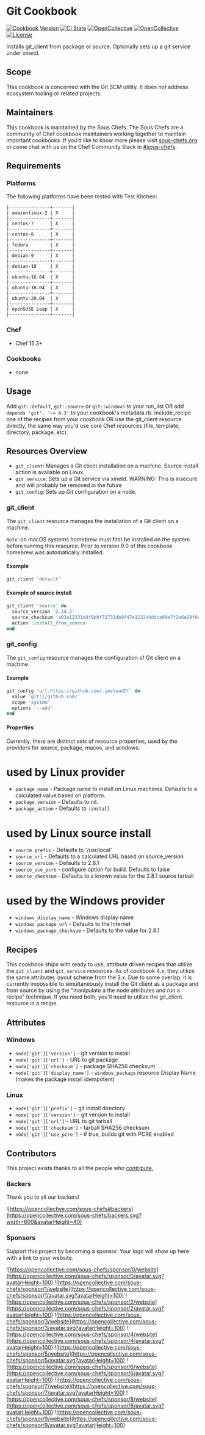 # Git Cookbook

[![Cookbook Version](https://img.shields.io/cookbook/v/git.svg)](https://supermarket.chef.io/cookbooks/git)
[![CI State](https://github.com/sous-chefs/git/workflows/ci/badge.svg)](https://github.com/sous-chefs/git/actions?query=workflow%3Aci)
[![OpenCollective](https://opencollective.com/sous-chefs/backers/badge.svg)](#backers)
[![OpenCollective](https://opencollective.com/sous-chefs/sponsors/badge.svg)](#sponsors)
[![License](https://img.shields.io/badge/License-Apache%202.0-green.svg)](https://opensource.org/licenses/Apache-2.0)

Installs git_client from package or source. Optionally sets up a git service under xinetd.

## Scope

This cookbook is concerned with the Git SCM utility. It does not address ecosystem tooling or related projects.

## Maintainers

This cookbook is maintained by the Sous Chefs. The Sous Chefs are a community of Chef cookbook maintainers working together to maintain important cookbooks. If you’d like to know more please visit [sous-chefs.org](https://sous-chefs.org/) or come chat with us on the Chef Community Slack in [#sous-chefs](https://chefcommunity.slack.com/messages/C2V7B88SF).

## Requirements

### Platforms

The following platforms have been tested with Test Kitchen:

```
|---------------+-------|
| amazonlinux-2 | X     |
|---------------+-------|
| centos-7      | X     |
|---------------+-------|
| centos-8      | X     |
|---------------+-------|
| fedora        | X     |
|---------------+-------|
| debian-9      | X     |
|---------------+-------|
| debian-10     | X     |
|---------------+-------|
| ubuntu-16.04  | X     |
|---------------+-------|
| ubuntu-18.04  | X     |
|---------------+-------|
| ubuntu-20.04  | X     |
|---------------+-------|
| openSUSE Leap | X     |
|---------------+-------|
```

### Chef

- Chef 15.3+

### Cookbooks

- none

## Usage

Add `git::default`, `git::source` or `git::windows` to your run_list OR add `depends 'git', '~> 4.3'` to your cookbook's metadata.rb. include_recipe one of the recipes from your cookbook OR use the git_client resource directly, the same way you'd use core Chef resources (file, template, directory, package, etc).

## Resources Overview

- `git_client`: Manages a Git client installation on a machine. Source install action is available on Linux.
- `git_service`: Sets up a Git service via xinetd. WARNING: This is insecure and will probably be removed in the future
- `git_config`: Sets up Git configuration on a node.

### git_client

The `git_client` resource manages the installation of a Git client on a machine.

`Note`: on macOS systems homebrew must first be installed on the system before running this resource. Prior to version 9.0 of this cookbook homebrew was automatically installed.

#### Example

```ruby
git_client 'default'
```

#### Example of source install

```ruby
git_client 'source' do
  source_version '2.14.2'
  source_checksum 'a03a12331d4f9b0f71733db9f47e1232d4ddce00e7f2a6e20f6ec9a19ce5ff61'
  action :install_from_source
end
```

### git_config

The `git_config` resource manages the configuration of Git client on a machine.

#### Example

```ruby
git_config 'url.https://github.com/.insteadOf' do
  value 'git://github.com/'
  scope 'system'
  options '--add'
end
```

#### Properties

Currently, there are distinct sets of resource properties, used by the providers for source, package, macos, and windows.

# used by Linux provider

- `package_name` - Package name to install on Linux machines. Defaults to a calculated value based on platform.
- `package_version` - Defaults to nil.
- `package_action` - Defaults to `:install`

# used by Linux source install

- `source_prefix` - Defaults to '/usr/local'
- `source_url` - Defaults to a calculated URL based on source_version
- `source_version` - Defaults to 2.8.1
- `source_use_pcre` - configure option for build. Defaults to false
- `source_checksum` - Defaults to a known value for the 2.8.1 source tarball

# used by the Windows provider

- `windows_display_name` - Windows display name
- `windows_package_url` - Defaults to the Internet
- `windows_package_checksum` - Defaults to the value for 2.8.1

## Recipes

This cookbook ships with ready to use, attribute driven recipes that utilize the `git_client` and `git_service` resources. As of cookbook 4.x, they utilize the same attributes layout scheme from the 3.x. Due to some overlap, it is currently impossible to simultaneously install the Git client as a package and from source by using the "manipulate a the node attributes and run a recipe" technique. If you need both, you'll need to utilize the git_client resource in a recipe.

## Attributes

### Windows

- `node['git']['version']` - git version to install
- `node['git']['url']` - URL to git package
- `node['git']['checksum']` - package SHA256 checksum
- `node['git']['display_name']` - `windows_package` resource Display Name (makes the package install idempotent)

### Linux

- `node['git']['prefix']` - git install directory
- `node['git']['version']` - git version to install
- `node['git']['url']` - URL to git tarball
- `node['git']['checksum']` - tarball SHA256 checksum
- `node['git']['use_pcre']` - if true, builds git with PCRE enabled

## Contributors

This project exists thanks to all the people who [contribute.](https://opencollective.com/sous-chefs/contributors.svg?width=890&button=false)

### Backers

Thank you to all our backers!

![https://opencollective.com/sous-chefs#backers](https://opencollective.com/sous-chefs/backers.svg?width=600&avatarHeight=40)

### Sponsors

Support this project by becoming a sponsor. Your logo will show up here with a link to your website.

![https://opencollective.com/sous-chefs/sponsor/0/website](https://opencollective.com/sous-chefs/sponsor/0/avatar.svg?avatarHeight=100)
![https://opencollective.com/sous-chefs/sponsor/1/website](https://opencollective.com/sous-chefs/sponsor/1/avatar.svg?avatarHeight=100)
![https://opencollective.com/sous-chefs/sponsor/2/website](https://opencollective.com/sous-chefs/sponsor/2/avatar.svg?avatarHeight=100)
![https://opencollective.com/sous-chefs/sponsor/3/website](https://opencollective.com/sous-chefs/sponsor/3/avatar.svg?avatarHeight=100)
![https://opencollective.com/sous-chefs/sponsor/4/website](https://opencollective.com/sous-chefs/sponsor/4/avatar.svg?avatarHeight=100)
![https://opencollective.com/sous-chefs/sponsor/5/website](https://opencollective.com/sous-chefs/sponsor/5/avatar.svg?avatarHeight=100)
![https://opencollective.com/sous-chefs/sponsor/6/website](https://opencollective.com/sous-chefs/sponsor/6/avatar.svg?avatarHeight=100)
![https://opencollective.com/sous-chefs/sponsor/7/website](https://opencollective.com/sous-chefs/sponsor/7/avatar.svg?avatarHeight=100)
![https://opencollective.com/sous-chefs/sponsor/8/website](https://opencollective.com/sous-chefs/sponsor/8/avatar.svg?avatarHeight=100)
![https://opencollective.com/sous-chefs/sponsor/9/website](https://opencollective.com/sous-chefs/sponsor/9/avatar.svg?avatarHeight=100)
